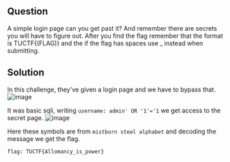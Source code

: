 ## Question
A simple login page can you get past it? And remember there are secrets you will have to figure out. After you find the flag remember that the format is TUCTF{(FLAG)} and the if the flag has spaces use _ instead when submitting.

## Solution
In this challenge, they've given a login page and we have to bypass that.
![image](https://github.com/user-attachments/assets/c92a43c5-db58-441c-991f-f0e086ba2f56)

It was basic sqli, writing `username: admin' OR '1'='1` we get access to the secret page.
![image](https://github.com/user-attachments/assets/c6153399-fbbb-49ec-b607-405138fdbb61)

Here these symbols are from `mistborn steel alphabet` and decoding the message we get the flag.

`flag: TUCTF{Allomancy_is_power}`

